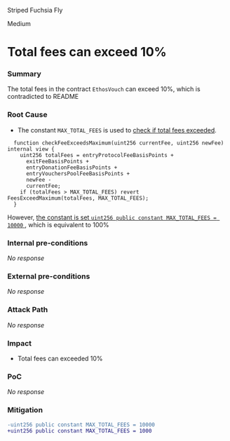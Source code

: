 Striped Fuchsia Fly

Medium

# Total fees can exceed 10%

### Summary

The total fees in the contract `EthosVouch` can exceed 10%, which is contradicted to README 

### Root Cause

- The constant `MAX_TOTAL_FEES` is used to [check if total fees exceeded](https://github.com/sherlock-audit/2024-11-ethos-network-ii/blob/main/ethos/packages/contracts/contracts/EthosVouch.sol#L996-L1004).
```solidity
  function checkFeeExceedsMaximum(uint256 currentFee, uint256 newFee) internal view {
    uint256 totalFees = entryProtocolFeeBasisPoints +
      exitFeeBasisPoints +
      entryDonationFeeBasisPoints +
      entryVouchersPoolFeeBasisPoints +
      newFee -
      currentFee;
    if (totalFees > MAX_TOTAL_FEES) revert FeesExceedMaximum(totalFees, MAX_TOTAL_FEES);
  }
```
However, [the constant is set `uint256 public constant MAX_TOTAL_FEES = 10000` ](https://github.com/sherlock-audit/2024-11-ethos-network-ii/blob/main/ethos/packages/contracts/contracts/EthosVouch.sol#L120C3-L120C50), which is equivalent to 100%


### Internal pre-conditions

_No response_

### External pre-conditions

_No response_

### Attack Path

_No response_

### Impact

- Total fees can exceeded 10%

### PoC

_No response_

### Mitigation

```diff
-uint256 public constant MAX_TOTAL_FEES = 10000
+uint256 public constant MAX_TOTAL_FEES = 1000
```